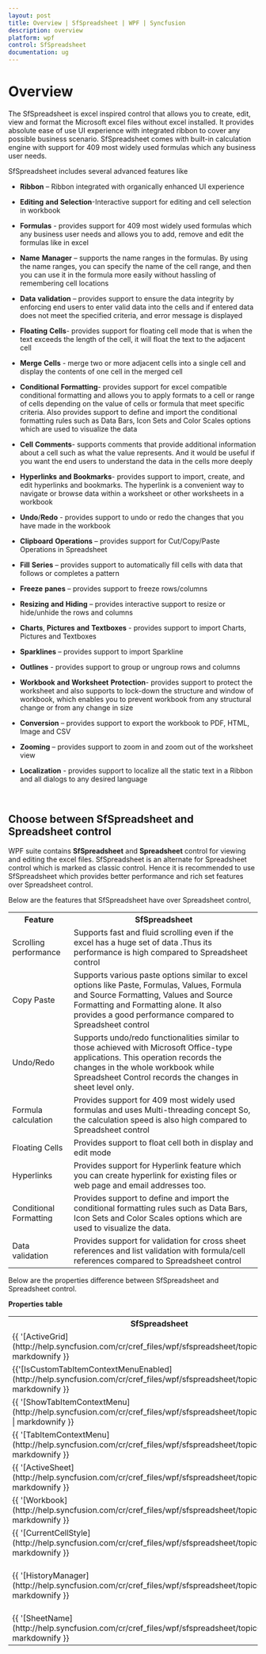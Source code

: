 ```yaml
---
layout: post
title: Overview | SfSpreadsheet | WPF | Syncfusion
description: overview
platform: wpf
control: SfSpreadsheet
documentation: ug
---
```


# Overview

The SfSpreadsheet is excel inspired control that allows you to create, edit, view and format the Microsoft excel files without excel installed. It provides absolute ease of use UI experience with integrated ribbon to cover any possible business scenario. SfSpreadsheet comes with built-in calculation engine with support for 409 most widely used formulas which any business user needs. 

SfSpreadsheet includes several advanced features like 

* **Ribbon** – Ribbon integrated with organically enhanced UI experience

* **Editing** **and** **Selection**-Interactive support for editing and cell selection in workbook

* **Formulas** - provides support for 409 most widely used formulas which any business user needs and allows you to add, remove and edit the formulas like in excel

* **Name** **Manager** – supports the name ranges in the formulas. By using the name ranges, you can specify the name of the cell range, and then you can use it in the formula more easily without hassling of remembering cell locations

* **Data** **validation** – provides support to ensure the data integrity by enforcing end users to enter valid data into the cells and if entered data does not meet the specified criteria, and error message is displayed

* **Floating** **Cells**- provides support for floating cell mode that is when the text exceeds the length of the cell, it will float the text to the adjacent cell

* **Merge** **Cells** - merge two or more adjacent cells into a single cell and display the contents of one cell in the merged cell

* **Conditional** **Formatting**- provides support for excel compatible conditional formatting and allows you to apply formats to a cell or range of cells depending on the value of cells or formula that meet specific criteria. Also provides support to define and import the conditional formatting rules such as Data Bars, Icon Sets and Color Scales options which are used to visualize the data

* **Cell** **Comments**- supports comments that provide additional information about a cell such as what the value represents. And it would be useful if you want the end users to understand the data in the cells more deeply

* **Hyperlinks** **and** **Bookmarks**- provides support to import, create, and edit hyperlinks and bookmarks. The hyperlink is a convenient way to navigate or browse data within a worksheet or other worksheets in a workbook

* **Undo**/**Redo** - provides support to undo or redo the changes that you have made in the workbook

* **Clipboard** **Operations** – provides support for Cut/Copy/Paste Operations in Spreadsheet

* **Fill** **Series** – provides support to automatically fill cells with data that follows or completes a pattern

* **Freeze** **panes** – provides support to freeze rows/columns

* **Resizing** **and** **Hiding** – provides interactive support to resize or hide/unhide the rows and columns

* **Charts**, **Pictures** **and** **Textboxes** - provides support to import Charts, Pictures and Textboxes

* **Sparklines** – provides support to import Sparkline

* **Outlines** - provides support to group or ungroup rows and columns

* **Workbook** **and** **Worksheet** **Protection**- provides support to protect the worksheet and also supports to lock-down the structure and window of workbook, which enables you to prevent workbook from any structural change or from any change in size

* **Conversion** – provides support to export the workbook to PDF, HTML, Image and CSV

* **Zooming** – provides support to zoom in and zoom out of the worksheet view

* **Localization** - provides support to localize all the static text in a Ribbon and all dialogs to any desired language

<br/>

## Choose between SfSpreadsheet and Spreadsheet control

WPF suite contains **SfSpreadsheet** and **Spreadsheet** control for viewing and editing the excel files. SfSpreadsheet is an alternate for Spreadsheet control which is marked as classic control. Hence it is recommended to use SfSpreadsheet which provides better performance and rich set features over Spreadsheet control. 

Below are the features that SfSpreadsheet have over Spreadsheet control,

<table>
<tr>
<th>
Feature</th><th>
SfSpreadsheet</th></tr>
<tr>
<td>
Scrolling performance</td><td>
Supports fast and fluid scrolling even if the excel has a huge set of data .Thus its  performance is high compared to Spreadsheet control</td></tr>
<tr>
<td>
Copy Paste</td><td>
Supports various paste options similar to excel options like Paste, Formulas, Values, Formula and Source Formatting, Values and Source Formatting and Formatting alone. It also provides a good performance compared to Spreadsheet control</td></tr>
<tr>
<td>
Undo/Redo</td><td>
Supports undo/redo functionalities similar to those achieved with Microsoft Office-type applications. This operation records the changes in the whole workbook while Spreadsheet Control records the changes in sheet level only.</td></tr>
<tr>
<td>
Formula calculation</td><td>
Provides support for 409 most widely used formulas and uses Multi-threading concept So, the calculation speed is also high compared to Spreadsheet control</td></tr>
<tr>
<td>
Floating Cells</td><td>
Provides support to float cell both in display and edit mode</td></tr>
<tr>
<td>
Hyperlinks</td><td>
Provides support for Hyperlink feature which you can create hyperlink for existing files or web page and email addresses too.</td></tr>
<tr>
<td>
Conditional Formatting</td><td>
Provides support to define and import the conditional formatting rules such as Data Bars, Icon Sets and Color Scales options which are used to visualize the data.</td></tr>
<tr>
<td>
Data validation</td><td>
Provides support for validation for cross sheet references and list validation with formula/cell references compared to Spreadsheet control</td></tr>
</table>

Below are the properties difference between SfSpreadsheet and Spreadsheet control.<br />

**Properties** **table**

<table>
<tr>
<th>
SfSpreadsheet</th><th>
Spreadsheet</th><th>
Description</th></tr>
<tr>
<td>
{{ '[ActiveGrid](http://help.syncfusion.com/cr/cref_files/wpf/sfspreadsheet/topic6313.html)'| markdownify }}</td><td>
GridProperties->ActiveSpreadsheetGrid</td><td>
Gets the active SpreadsheetGrid</td></tr>
<tr>
<td>
{{'[IsCustomTabItemContextMenuEnabled](http://help.syncfusion.com/cr/cref_files/wpf/sfspreadsheet/topic6331.html)'| markdownify }}</td><td>
TabStyleManager -> IsCustomTabItemContextMenuEnabled</td><td>
Gets or sets whether Custom ContextMenu is to be Enabled</td></tr>
<tr>
<td>
{{ '[ShowTabItemContextMenu](http://help.syncfusion.com/cr/cref_files/wpf/sfspreadsheet/topic23819.html)' | markdownify }}</td><td>
TabStyleManager -> ShowTabItemContextMenu</td><td>
Gets or sets whether TabItemContextMenu is to be displayed</td></tr>
<tr>
<td>
{{ '[TabItemContextMenu](http://help.syncfusion.com/cr/cref_files/wpf/sfspreadsheet/topic6333.html)' | markdownify }}</td><td>
TabStyleManager ->TabItemContextMenu</td><td>
Gets or sets the ContextMenu Items for TabItem</td></tr>
<tr>
<td>
{{ '[ActiveSheet](http://help.syncfusion.com/cr/cref_files/wpf/sfspreadsheet/topic6314.html)' | markdownify }}</td><td>
ExcelProperties->Workbook->ActiveSheet</td><td>
Gets the Current ActiveSheet</td></tr>
<tr>
<td>
{{ '[Workbook](http://help.syncfusion.com/cr/cref_files/wpf/sfspreadsheet/topic6334.html)' | markdownify }}</td><td>
ExcelProperties->Workbook</td><td>
</td></tr>
<tr>
<td>
{{ '[CurrentCellStyle](http://help.syncfusion.com/cr/cref_files/wpf/sfspreadsheet/topic6322.html)' | markdownify }}</td><td>
GridProperties->CurrentCellStyle</td><td>
Gets the Style of the Current Cell</td></tr>
<tr>
<td>
{{ '[HistoryManager](http://help.syncfusion.com/cr/cref_files/wpf/sfspreadsheet/topic6330.html)' | markdownify }}</td><td>
GridProperties.ActiveSpreadsheetGrid.Model.CommandStack</td><td>
Gets the command stack of the SpreadsheetControl.By default it has been enabled</td></tr>
<tr>
<td>
{{ '[SheetName](http://help.syncfusion.com/cr/cref_files/wpf/sfspreadsheet/topic6487.html)' | markdownify }}</td><td>
GridProperties->CurrentSheetName</td><td>
Gets the tab sheet name</td></tr>
</table>
